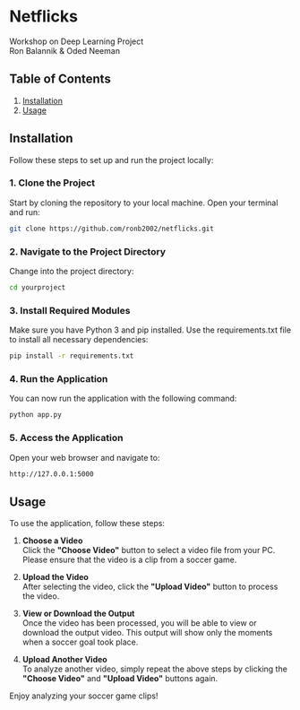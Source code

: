 # Netflicks
Workshop on Deep Learning Project  
Ron Balannik & Oded Neeman

## Table of Contents

1. [Installation](#installation)
2. [Usage](#usage)


## Installation

Follow these steps to set up and run the project locally:

### 1. Clone the Project

Start by cloning the repository to your local machine. Open your terminal and run:

```bash
git clone https://github.com/ronb2002/netflicks.git
```

### 2. Navigate to the Project Directory

Change into the project directory:

```bash
cd yourproject
```

### 3. Install Required Modules

Make sure you have Python 3 and pip installed. Use the requirements.txt file to install all necessary dependencies:

```bash
pip install -r requirements.txt
```

### 4. Run the Application

You can now run the application with the following command:

```bash
python app.py
```

### 5. Access the Application

Open your web browser and navigate to:

```bash
http://127.0.0.1:5000
```

## Usage

To use the application, follow these steps:

1. **Choose a Video**  
   Click the **"Choose Video"** button to select a video file from your PC. Please ensure that the video is a clip from a soccer game.

2. **Upload the Video**  
   After selecting the video, click the **"Upload Video"** button to process the video.

3. **View or Download the Output**  
   Once the video has been processed, you will be able to view or download the output video. This output will show only the moments when a soccer goal took place.

4. **Upload Another Video**  
   To analyze another video, simply repeat the above steps by clicking the **"Choose Video"** and **"Upload Video"** buttons again.

Enjoy analyzing your soccer game clips!
